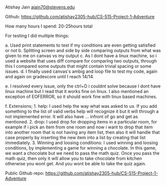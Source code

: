 Atishay Jain ajain70@stevens.edu

Github: https://github.com/atishay2305-hub/CS-515-Project-1-Adventure

How many hours I spend: 20-25hours total

For testing I did multiple things: 

a. Used print statements to test if my conditions are even getting satisfied or not
b. Splitting screen and side by side comparing outputs from what was given to me on canvas vs my output
c. As I dont have a linux machine, so i used a website that uses diff compare for comparing two outputs, through this I compared some outputs that might contain trivial spacing or some issues.
d. I finally used canvas's ambig and loop file to test my code, again and again on gradescore until I reach 14/14.

e. I resolved every issue, only the ctrl+D i couldnt solve because I dont have linux machine but I read that it works fine on linux. I also mentioned an exception of EOFERROR, so it should work fine with linux based machines.

f. Extensions;
    1. help: I used help the way what was asked to us. If you add something to the list of valid verbs help will recognize it but it will through a not implemented error. It will also have ... infront of go and get as mentioned.
    2. drop: I used drop for dropping items in a particular room, for example if i pick an item from one room and now i want to drop that item into another room that is not having any item list, then also it will handle that case properly by inserting the new item into a list by creating that list immediately.
    3. Winning and loosing conditions: I used winning and loosing conditions, by implementing a game for winning a chocolate. In this game, we want a chocolate but we need to pass the math quiz. Once you pass the math quiz, then only it will allow you to take chocolate from kitchen otherwise you wont get. And you wont be able to take the quiz again.

Public Github repo: https://github.com/atishay2305-hub/CS-515-Project-1-Adventure
